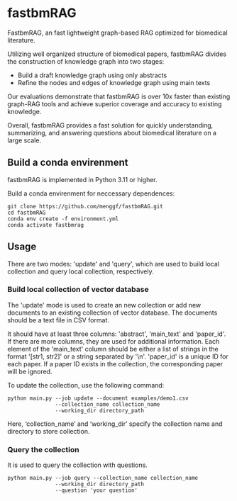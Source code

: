 # fastbmRAG
FastbmRAG, an fast lightweight graph-based RAG optimized for biomedical literature. 

Utilizing well organized structure of biomedical papers, fastbmRAG divides the construction of knowledge graph into two stages:
* Build a draft knowledge graph using only abstracts
* Refine the nodes and edges of knowledge graph using main texts 

Our evaluations demonstrate that fastbmRAG is over 10x faster than existing graph-RAG tools and achieve superior coverage and accuracy to existing knowledge. 

Overall, fastbmRAG provides a fast solution for quickly understanding, summarizing, and answering questions about biomedical literature on a large scale.

## Build a conda envirenment

fastbmRAG is implemented in Python 3.11 or higher. 

Build a conda envirenment for neccessary dependences:

```
git clone https://github.com/menggf/fastbmRAG.git
cd fastbmRAG
conda env create -f environment.yml
conda activate fastbmrag
```


## Usage

There are two modes: 'update' and 'query', which are used to build local collection and query local collection, respectively.

### Build local collection of vector database

The 'update' mode is used to create an new collection or add new documents to an existing collection of vector database. The documents should be a text file in CSV format. 

It should have at least three columns: 'abstract', 'main_text' and 'paper_id'. If there are more columns, they are used for additional information. Each element of the 'main_text' column should be either a list of strings in the format '[str1, str2]' or a string separated by '\n'. 'paper_id' is a unique ID for each paper. If a paper ID exists in the collection, the corresponding paper will be ignored. 

To update the collection, use the following command:

```
python main.py --job update --document examples/demo1.csv
			   --collection_name collection_name 
			   --working_dir directory_path
```

Here, ‘collection_name’ and ‘working_dir’ specify the collection name and directory to store collection.

### Query the collection 
It is used to query the collection with questions.

```
python main.py --job query --collection_name collection_name 
	           --working_dir directory_path 
	           --question 'your question'
```


